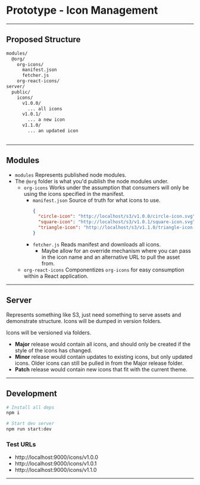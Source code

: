 # Prototype - Icon Management

---

## Proposed Structure

```sh
modules/
  @org/
    org-icons/
      manifest.json
      fetcher.js
    org-react-icons/
server/
  public/
    icons/
      ‎v1.0.0/
        ... all icons
      ‎v1.0.1/
        ... a new icon
      ‎v1.1.0/
        ... an updated icon
      
```

---

## Modules

- `modules` Represents published node modules.
- The `@org` folder is what you'd publish the node modules under.
  - `org-icons` Works under the assumption that consumers will only be using the
    icons specified in the manifest.
    - `manifest.json` Source of truth for what icons to use.
      ```json
      {
        "circle-icon": "http://localhost/s3/v1.0.0/circle-icon.svg",
        ‎‎"square-icon": "http://localhost/s3/v1.0.1/square-icon.svg",
        ‎‎"triangle-icon": "http://localhost/s3/v1.1.0/triangle-icon.svg"
      }
      ```
    - `fetcher.js` Reads manifest and downloads all icons.
      - Maybe allow for an override mechanism where you can pass in the icon
        name and an alternative URL to pull the asset from.
  - `org-react-icons` Componentizes `org-icons` for easy consumption within a
    React application.

---

## Server

Represents something like S3, just need something to serve assets and
demonstrate structure. Icons will be dumped in version folders.

Icons will be versioned via folders.
- **Major** release would contain all icons, and should only be created if the
  style of the icons has changed.
- **Minor** release would contain updates to existing icons, but only updated
  icons. Older icons can still be pulled in from the Major release folder.
- **Patch** release would contain new icons that fit with the current theme.

---

## Development

```sh
# Install all deps
npm i

# Start dev server
npm run start:dev
```

### Test URLs

- http://localhost:9000/icons/v1.0.0
- http://localhost:9000/icons/v1.0.1
- http://localhost:9000/icons/v1.1.0

---
